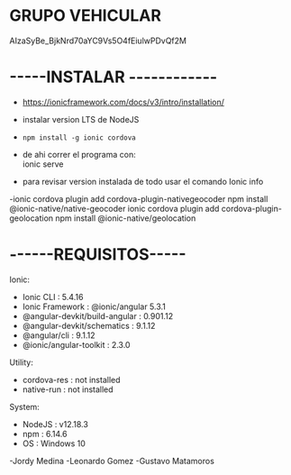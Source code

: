 
# GRUPO VEHICULAR
AIzaSyBe_BjkNrd70aYC9Vs5O4fEiulwPDvQf2M

-----INSTALAR ------------
===
- https://ionicframework.com/docs/v3/intro/installation/
-  instalar version LTS de NodeJS 
-     npm install -g ionic cordova

-  de ahi correr el programa con:  
        ionic serve

- para revisar version instalada de todo usar el comando
        Ionic info

-ionic cordova plugin add cordova-plugin-nativegeocoder
npm install @ionic-native/native-geocoder
ionic cordova plugin add cordova-plugin-geolocation
npm install @ionic-native/geolocation


------REQUISITOS-----
===
Ionic:

 -  Ionic CLI                     : 5.4.16 
 -  Ionic Framework               : @ionic/angular 5.3.1
 - @angular-devkit/build-angular : 0.901.12
 -  @angular-devkit/schematics    : 9.1.12
 -   @angular/cli                  : 9.1.12
 -  @ionic/angular-toolkit        : 2.3.0

Utility:

 -  cordova-res : not installed
 - native-run  : not installed

System:

 -  NodeJS : v12.18.3 
 - npm    : 6.14.6
 - OS     : Windows 10

-Jordy Medina
-Leonardo Gomez
-Gustavo Matamoros